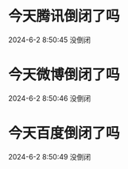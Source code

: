 # 今天腾讯倒闭了吗

2024-6-2 8:50:45 没倒闭

# 今天微博倒闭了吗

2024-6-2 8:50:46 没倒闭

# 今天百度倒闭了吗

2024-6-2 8:50:49 没倒闭


